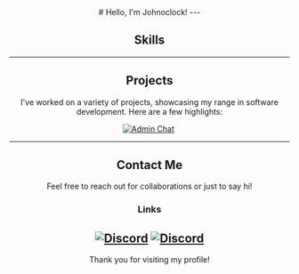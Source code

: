 <div align="center">
# Hello, I'm Johnoclock!
---

## Skills
---

## Projects

I've worked on a variety of projects, showcasing my range in software development. Here are a few highlights:


<a target="_blank" href=""><img src="https://img.shields.io/badge/github-gra?style=for-the-badge&logo=github&color=333" alt="Admin Chat" /></a>
<a target="_blank" href=""><img src="" alt="" /></a>

---

## Contact Me
Feel free to reach out for collaborations or just to say hi!

<h3>Links</h3>

<a target="_blank" href="https://discord.com/users/151762679659233280"><img src="https://img.shields.io/static/v1?label=&message=Discord&color=161B22&style=for-the-badge&logo=discord" alt="Discord" /></a>
<a targe t="_blank" href="https://discord.com/users/151762679659233280"><img src="https://img.shields.io/static/v1?label=&message=Discord&color=161B22&style=for-the-badge&logo=discord" alt="Discord" /></a>
---

Thank you for visiting my profile!

</div>
